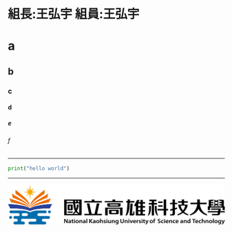 # 組長:王弘宇 組員:王弘宇

# a

## b

### c

#### d

##### e

###### f
***
```python
print("hello world")
```
***
![GITHUB](https://github.com/hyu325/C111156204_sys/blob/main/nkust.png "nkust")
